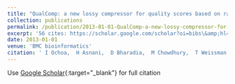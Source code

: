 ```yaml
---
title: "QualComp: a new lossy compressor for quality scores based on rate distortion theory"
collection: publications
permalink: /publication/2013-01-01-QualComp-a-new-lossy-compressor-for-quality-scores-based-on-rate-distortion-theory
excerpt: '56 cites: https://scholar.google.com/scholar?oi=bibs\&amp;hl=en\&amp;cites=7038725991341840687'
date: 2013-01-01
venue: 'BMC bioinformatics'
citation: ' I Ochoa,  H Asnani,  D Bharadia,  M Chowdhury,  T Weissman and G Yona'
---
```


Use [Google Scholar](https://scholar.google.com/scholar?q=QualComp:+a+new+lossy+compressor+for+quality+scores+based+on+rate+distortion+theory){:target="_blank"} for full citation